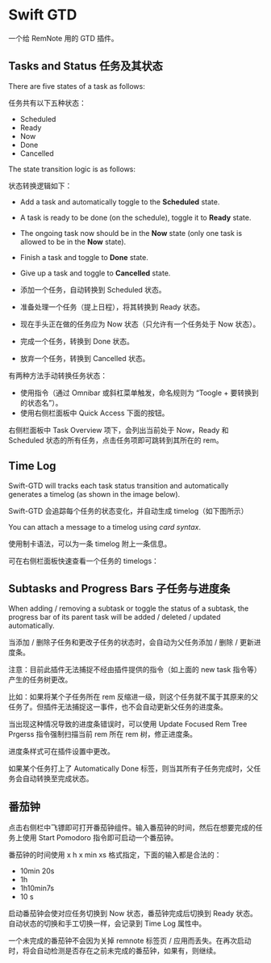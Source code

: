 # Swift GTD

一个给 RemNote 用的 GTD 插件。

## Tasks and Status 任务及其状态

There are five states of a task as follows:

任务共有以下五种状态：

- Scheduled
- Ready
- Now
- Done
- Cancelled

The state transition logic is as follows:

状态转换逻辑如下：

- Add a task and automatically toggle to the **Scheduled** state.
- A task is ready to be done (on the schedule), toggle it to **Ready** state.
- The ongoing task now should be in the **Now** state (only one task is allowed to be in the **Now** state).
- Finish a task and toggle to **Done** state.
- Give up a task and toggle to **Cancelled** state.


- 添加一个任务，自动转换到 Scheduled 状态。
- 准备处理一个任务（提上日程），将其转换到 Ready 状态。
- 现在手头正在做的任务应为 Now 状态（只允许有一个任务处于 Now 状态）。
- 完成一个任务，转换到 Done 状态。
- 放弃一个任务，转换到 Cancelled 状态。

有两种方法手动转换任务状态：

- 使用指令（通过 Omnibar 或斜杠菜单触发，命名规则为 “Toogle + 要转换到的状态名”）。
- 使用右侧栏面板中 Quick Access 下面的按钮。

右侧栏面板中 Task Overview 项下，会列出当前处于 Now，Ready 和 Scheduled 状态的所有任务，点击任务项即可跳转到其所在的 rem。

## Time Log

Swift-GTD will tracks each task status transition and automatically generates a timelog (as shown in the image below).

Swift-GTD 会追踪每个任务的状态变化，并自动生成 timelog（如下图所示）

You can attach a message to a timelog using *card syntax*. 

使用制卡语法，可以为一条 timelog 附上一条信息。

可在右侧栏面板快速查看一个任务的 timelogs：

## Subtasks and Progress Bars 子任务与进度条

When adding / removing a subtask or toggle the status of a subtask, the progress bar of its parent task will be added / deleted / updated automatically.

当添加 / 删除子任务和更改子任务的状态时，会自动为父任务添加 / 删除 / 更新进度条。

注意：目前此插件无法捕捉不经由插件提供的指令（如上面的 new task 指令等）产生的任务树更改。

比如：如果将某个子任务所在 rem 反缩进一级，则这个任务就不属于其原来的父任务了。但插件无法捕捉这一事件，也不会自动更新父任务的进度条。

当出现这种情况导致的进度条错误时，可以使用 Update Focused Rem Tree Prgerss 指令强制扫描当前 rem 所在 rem 树，修正进度条。

进度条样式可在插件设置中更改。

如果某个任务打上了 Automatically Done 标签，则当其所有子任务完成时，父任务会自动转换至完成状态。

## 番茄钟


点击右侧栏中飞镖即可打开番茄钟组件。输入番茄钟的时间，然后在想要完成的任务上使用 Start Pomodoro 指令即可启动一个番茄钟。

番茄钟的时间使用 x h x min xs 格式指定，下面的输入都是合法的：

- 10min 20s
- 1h
- 1h10min7s
- 10 s

启动番茄钟会使对应任务切换到 Now 状态，番茄钟完成后切换到 Ready 状态。自动状态的切换和手工切换一样，会记录到 Time Log 属性中。

一个未完成的番茄钟不会因为关掉 remnote 标签页 / 应用而丢失。在再次启动时，将会自动检测是否存在之前未完成的番茄钟，如果有，则继续。
